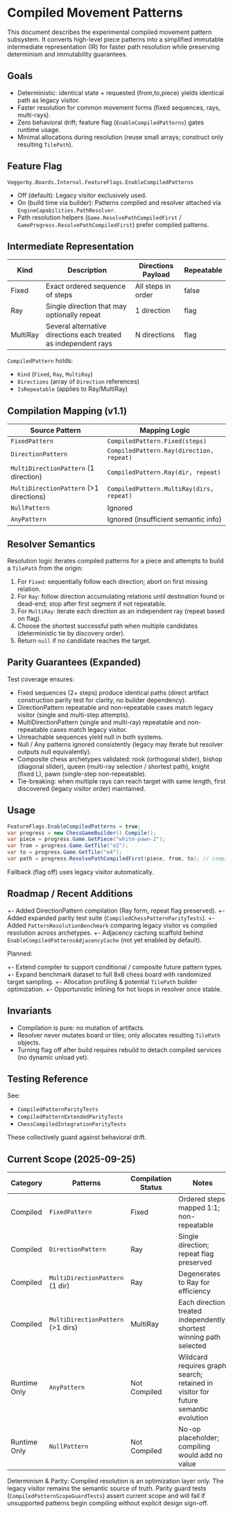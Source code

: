 # Compiled Movement Patterns

This document describes the experimental compiled movement pattern subsystem. It converts high-level piece
patterns into a simplified immutable intermediate representation (IR) for faster path resolution while preserving
determinism and immutability guarantees.

## Goals

- Deterministic: identical state + requested (from,to,piece) yields identical path as legacy visitor.
- Faster resolution for common movement forms (fixed sequences, rays, multi-rays).
- Zero behavioral drift; feature flag (`EnableCompiledPatterns`) gates runtime usage.
- Minimal allocations during resolution (reuse small arrays; construct only resulting `TilePath`).

## Feature Flag

`Veggerby.Boards.Internal.FeatureFlags.EnableCompiledPatterns`

- Off (default): Legacy visitor exclusively used.
- On (build time via builder): Patterns compiled and resolver attached via `EngineCapabilities.PathResolver`.
- Path resolution helpers (`Game.ResolvePathCompiledFirst` / `GameProgress.ResolvePathCompiledFirst`) prefer compiled patterns.

## Intermediate Representation

| Kind      | Description | Directions Payload | Repeatable |
|-----------|-------------|--------------------|------------|
| Fixed     | Exact ordered sequence of steps | All steps in order | false |
| Ray       | Single direction that may optionally repeat | 1 direction | flag |
| MultiRay  | Several alternative directions each treated as independent rays | N directions | flag |

`CompiledPattern` holds:

- `Kind` (`Fixed`, `Ray`, `MultiRay`)
- `Directions` (array of `Direction` references)
- `IsRepeatable` (applies to Ray/MultiRay)

## Compilation Mapping (v1.1)

| Source Pattern            | Mapping Logic |
|---------------------------|---------------|
| `FixedPattern`            | `CompiledPattern.Fixed(steps)` |
| `DirectionPattern`        | `CompiledPattern.Ray(direction, repeat)` |
| `MultiDirectionPattern` (1 direction) | `CompiledPattern.Ray(dir, repeat)` |
| `MultiDirectionPattern` (>1 directions) | `CompiledPattern.MultiRay(dirs, repeat)` |
| `NullPattern`             | Ignored |
| `AnyPattern`              | Ignored (insufficient semantic info) |

## Resolver Semantics

Resolution logic iterates compiled patterns for a piece and attempts to build a `TilePath` from the origin:

1. For `Fixed`: sequentially follow each direction; abort on first missing relation.
2. For `Ray`: follow direction accumulating relations until destination found or dead-end; stop after first segment if not repeatable.
3. For `MultiRay`: iterate each direction as an independent ray (repeat based on flag).
4. Choose the shortest successful path when multiple candidates (deterministic tie by discovery order).
5. Return `null` if no candidate reaches the target.

## Parity Guarantees (Expanded)

Test coverage ensures:

- Fixed sequences (2+ steps) produce identical paths (direct artifact construction parity test for clarity, no builder dependency).
- DirectionPattern repeatable and non-repeatable cases match legacy visitor (single and multi-step attempts).
- MultiDirectionPattern (single and multi-ray) repeatable and non-repeatable cases match legacy visitor.
- Unreachable sequences yield null in both systems.
- Null / Any patterns ignored consistently (legacy may iterate but resolver outputs null equivalently).
- Composite chess archetypes validated: rook (orthogonal slider), bishop (diagonal slider), queen (multi-ray selection / shortest path), knight (fixed L), pawn (single-step non-repeatable).
- Tie-breaking: when multiple rays can reach target with same length, first discovered (legacy visitor order) maintained.

## Usage

```csharp
FeatureFlags.EnableCompiledPatterns = true;
var progress = new ChessGameBuilder().Compile();
var piece = progress.Game.GetPiece("white-pawn-2");
var from = progress.Game.GetTile("e2");
var to = progress.Game.GetTile("e4");
var path = progress.ResolvePathCompiledFirst(piece, from, to); // compiled path
```

Fallback (flag off) uses legacy visitor automatically.

## Roadmap / Recent Additions

+- Added DirectionPattern compilation (Ray form, repeat flag preserved).
+- Added expanded parity test suite (`CompiledChessPatternParityTests`).
+- Added `PatternResolutionBenchmark` comparing legacy visitor vs compiled resolution across archetypes.
+- Adjacency caching scaffold behind `EnableCompiledPatternsAdjacencyCache` (not yet enabled by default).

Planned:

+- Extend compiler to support conditional / composite future pattern types.
+- Expand benchmark dataset to full 8x8 chess board with randomized target sampling.
+- Allocation profiling & potential `TilePath` builder optimization.
+- Opportunistic inlining for hot loops in resolver once stable.

## Invariants

- Compilation is pure: no mutation of artifacts.
- Resolver never mutates board or tiles; only allocates resulting `TilePath` objects.
- Turning flag off after build requires rebuild to detach compiled services (no dynamic unload yet).

## Testing Reference

See:

- `CompiledPatternParityTests`
- `CompiledPatternExtendedParityTests`
- `ChessCompiledIntegrationParityTests`

These collectively guard against behavioral drift.

## Current Scope (2025-09-25)

| Category | Patterns | Compilation Status | Notes |
|----------|----------|--------------------|-------|
| Compiled | `FixedPattern` | Fixed | Ordered steps mapped 1:1; non-repeatable |
| Compiled | `DirectionPattern` | Ray | Single direction; repeat flag preserved |
| Compiled | `MultiDirectionPattern` (1 dir) | Ray | Degenerates to Ray for efficiency |
| Compiled | `MultiDirectionPattern` (>1 dirs) | MultiRay | Each direction treated independently; shortest winning path selected |
| Runtime Only | `AnyPattern` | Not Compiled | Wildcard requires graph search; retained in visitor for future semantic evolution |
| Runtime Only | `NullPattern` | Not Compiled | No-op placeholder; compiling would add no value |

Determinism & Parity: Compiled resolution is an optimization layer only. The legacy visitor remains the semantic source of truth. Parity guard tests (`CompiledPatternScopeGuardTests`) assert current scope and will fail if unsupported patterns begin compiling without explicit design sign-off.
